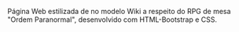 Página Web estilizada de no modelo Wiki a respeito do RPG de mesa "Ordem Paranormal", desenvolvido com HTML-Bootstrap e CSS.